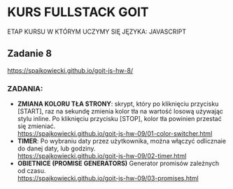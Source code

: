 # KURS FULLSTACK GOIT
ETAP KURSU W KTÓRYM UCZYMY SIĘ JĘZYKA: JAVASCRIPT
## Zadanie 8
https://spajkowiecki.github.io/goit-js-hw-8/

### ZADANIA:
- <b>ZMIANA KOLORU TŁA STRONY</b>:  skrypt, który po kliknięciu przycisku [START], raz na sekundę zmienia kolor tła na wartość losową używając stylu inline. Po kliknięciu przycisku [STOP], kolor tła powinien przestać się zmieniać.</br>
https://spajkowiecki.github.io/goit-js-hw-09/01-color-switcher.html
- <b>TIMER</b>: Po wybraniu daty przez użytkownika, można włączyć odlicznaie do danej daty, lub godziny.</br>
https://spajkowiecki.github.io/goit-js-hw-09/02-timer.html
- <b>OBIETNICE (PROMISE GENERATORS)</b> Generator promisów zależnych od czasu.</br>
https://spajkowiecki.github.io/goit-js-hw-09/03-promises.html

